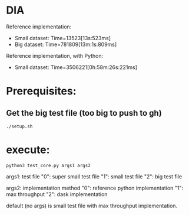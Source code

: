 # DIA

Reference implementation:

- Small dataset: Time=13523[13s:523ms]
- Big dataset: Time=781809[13m:1s:809ms]

Reference implementation, with Python:

- Small dataset: Time=3506221[0h:58m:26s:221ms]

# Prerequisites:

## Get the big test file (too big to push to gh)

`./setup.sh`

# execute:

`python3 test_core.py args1 args2`

args1: test file
    "0": super small test file
    "1": small test file
    "2": big test file

args2: implementation method
    "0": reference python implementation
    "1": max throughput
    "2": dask implementation

default (no args) is small test file with max throughput implementation.